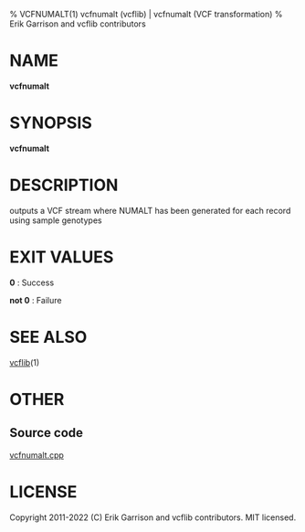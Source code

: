 % VCFNUMALT(1) vcfnumalt (vcflib) | vcfnumalt (VCF transformation)
% Erik Garrison and vcflib contributors

# NAME

**vcfnumalt**

# SYNOPSIS

**vcfnumalt** <vcf file>

# DESCRIPTION

outputs a VCF stream where NUMALT has been generated for each record using sample genotypes





# EXIT VALUES

**0**
: Success

**not 0**
: Failure

# SEE ALSO



[vcflib](./vcflib.md)(1)



# OTHER

## Source code

[vcfnumalt.cpp](https://github.com/vcflib/vcflib/blob/master/src/vcfnumalt.cpp)

# LICENSE

Copyright 2011-2022 (C) Erik Garrison and vcflib contributors. MIT licensed.

<!--
  Created with ./scripts/bin2md.rb scripts/bin2md-template.erb
-->

